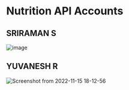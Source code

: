 # Nutrition API Accounts

## SRIRAMAN S
![image](https://user-images.githubusercontent.com/71515520/201830760-710e2422-9e97-4122-bf39-a4eece34c2c7.png)

## YUVANESH R
![Screenshot from 2022-11-15 18-12-56](https://user-images.githubusercontent.com/96137585/201922504-4d53af26-fc2a-4f4b-a45f-1a8dbf21ec68.png)

